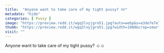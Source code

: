 ```yaml
---
title:  "Anyone want to take care of my tight pussy? ☺️☺️"
metadate: "hide"
categories: [ Pussy ]
image: "https://preview.redd.it/wgq3lvyjgro51.jpg?auto=webp&s=a3de7e7e70967f7519aaeb4e4181f797d3e7d638"
thumb: "https://preview.redd.it/wgq3lvyjgro51.jpg?width=1080&crop=smart&auto=webp&s=fa76c800c3f88a98543ca4114e9e061491247c6f"
visit: ""
---
```

Anyone want to take care of my tight pussy? ☺️☺️
